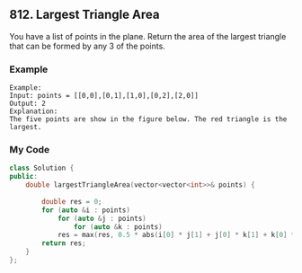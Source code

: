 ## 812. Largest Triangle Area

You have a list of points in the plane. Return the area of the largest triangle that can be formed by any 3 of the points.

### Example
```
Example:
Input: points = [[0,0],[0,1],[1,0],[0,2],[2,0]]
Output: 2
Explanation: 
The five points are show in the figure below. The red triangle is the largest.
```

### My Code
```c++
class Solution {
public:
    double largestTriangleArea(vector<vector<int>>& points) {
    
        double res = 0;
        for (auto &i : points)
            for (auto &j : points)
                for (auto &k : points)
            res = max(res, 0.5 * abs(i[0] * j[1] + j[0] * k[1] + k[0] * i[1]- j[0] * i[1] - k[0] * j[1] - i[0] * k[1]));
        return res;
    }
};
```



